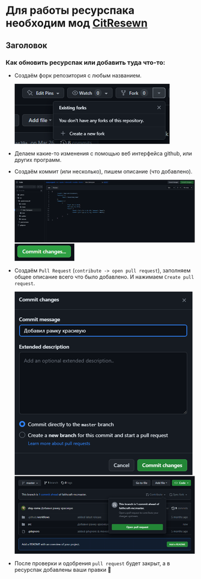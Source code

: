 # Для работы ресурспака необходим мод [CitResewn](https://modrinth.com/mod/cit-resewn/versions)

## Заголовок

### Как обновить ресурспак или добавить туда что-то:

- Создаём форк репозитория с любым названием.

  <img src=".github/readme/img.png">

- Делаем какие-то изменения с помощью веб интерфейса github, или других программ.

- Создаём коммит (или несколько), пишем описание (что добавлено).

  <img src=".github/readme/img1.png">

  <img src=".github/readme/img2.png">

- Создаём `Pull Request` (`contribute -> open pull request`), заполняем общее описание всего что было добавлено. И
  нажимаем `Create pull request`.

  <img src=".github/readme/img3.png">

  <img src=".github/readme/img4.png">

- После проверки и одобрения `pull request` будет закрыт, а в ресурспак добавлены ваши правки 🥳
